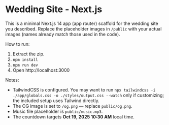 # Wedding Site - Next.js 
This is a minimal Next.js 14 app (app router) scaffold for the wedding site you described.
Replace the placeholder images in `/public` with your actual images (names already match those used in the code).

How to run:
1. Extract the zip.
2. `npm install`
3. `npm run dev`
4. Open http://localhost:3000

Notes:
- TailwindCSS is configured. You may want to run `npx tailwindcss -i ./app/globals.css -o ./styles/output.css --watch` only if customizing; the included setup uses Tailwind directly.
- The OG image is set to `/og.png` — replace `public/og.png`.
- Music file placeholder is `public/music.mp3`.
- The countdown targets **Oct 19, 2025 10:30 AM** local time.
